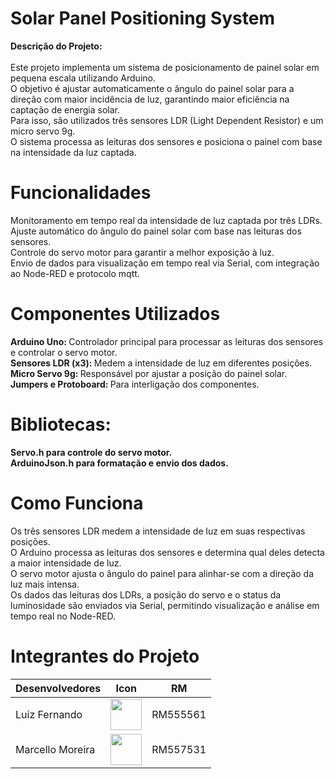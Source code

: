 
<h1>Solar Panel Positioning System</h1>

<b>Descrição do Projeto:</b> <br> <br>
Este projeto implementa um sistema de posicionamento de painel solar em pequena escala utilizando Arduino.<br> O objetivo é ajustar automaticamente o ângulo do painel solar para a direção com maior incidência de luz, garantindo maior eficiência na captação de energia solar. <br>Para isso, são utilizados três sensores LDR (Light Dependent Resistor) e um micro servo 9g. <br>O sistema processa as leituras dos sensores e posiciona o painel com base na intensidade da luz captada.

<h1>Funcionalidades</h1>
Monitoramento em tempo real da intensidade de luz captada por três LDRs.<br>
Ajuste automático do ângulo do painel solar com base nas leituras dos sensores.<br>
Controle do servo motor para garantir a melhor exposição à luz.<br>
Envio de dados para visualização em tempo real via Serial, com integração ao Node-RED e protocolo mqtt.

<h1>Componentes Utilizados</h1> 
<b>Arduino Uno: </b>  Controlador principal para processar as leituras dos sensores e controlar o servo motor.<br>
<b>Sensores LDR (x3): </b>  Medem a intensidade de luz em diferentes posições.<br>
<b>Micro Servo 9g: </b>  Responsável por ajustar a posição do painel solar.<br>
<b>Jumpers e Protoboard: </b> Para interligação dos componentes.

<h1> Bibliotecas: </h1>

<b>Servo.h para controle do servo motor.</b> <br>
<b>ArduinoJson.h para formatação e envio dos dados.</b> 

<h1> Como Funciona </h1>

Os três sensores LDR medem a intensidade de luz em suas respectivas posições. <br>
O Arduino processa as leituras dos sensores e determina qual deles detecta a maior intensidade de luz.<br>
O servo motor ajusta o ângulo do painel para alinhar-se com a direção da luz mais intensa.<br>
Os dados das leituras dos LDRs, a posição do servo e o status da luminosidade são enviados via Serial, permitindo visualização e análise em tempo real no Node-RED.


<h1>Integrantes do Projeto </h1>

<table>
  <thead>
    <tr>
      <th>Desenvolvedores</th> 
      <th>Icon</th>
      <th>RM</th>
    </tr>
  </thead>
  <tbody>
    <tr>
      <td>Luiz Fernando</td>
      <td>
        <a href="https://github.com/MarcelloFMoreira">
          <img src="https://avatars.githubusercontent.com/u/84513178?v=4" height="50" style="max-width: 100%;">
        </a>
      </td>
      <td>RM555561</td>
    </tr>
    <tr>
      <td>Marcello Moreira</td>
      <td>
        <a href="https://github.com/MarcelloFMoreira">
          <img src="https://avatars.githubusercontent.com/u/161846509?v=4" height="50" style="max-width: 100%;">
        </a>
      </td>
      <td>RM557531</td>
    </tr>
  </tbody>
</table>
